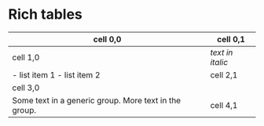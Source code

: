 # Rich tables

| cell 0,0                                               | cell 0,1                                                                                                                                                                         |
|--------------------------------------------------------|----------------------------------------------------------------------------------------------------------------------------------------------------------------------------------|
| cell 1,0                                               | *text in italic*                                                                                                                                                                 |
| - list item 1 - list item 2                            | cell 2,1                                                                                                                                                                         |
| cell 3,0                                               | | inner cell 0,0   | inner cell 0,1   | inner cell 0,2   | |------------------|------------------|------------------| | inner cell 1,0   | inner cell 1,1   | inner cell 1,2   | |
| Some text in a generic group.  More text in the group. | cell 4,1                                                                                                                                                                         |
